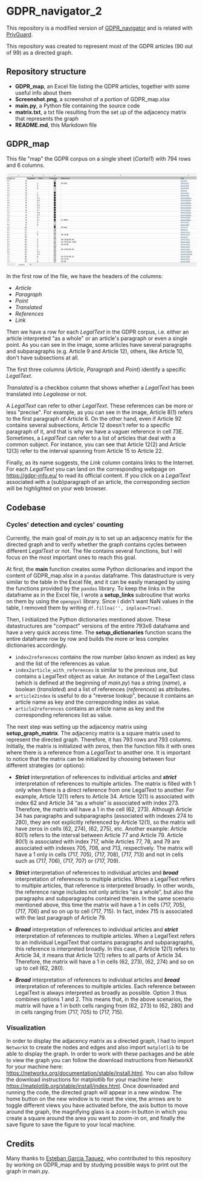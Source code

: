 # GDPR_navigator_2
 
This repository is a modified version of [GDPR_navigator](https://github.com/filvan/GDPR_navigator) and is related with [PrivGuard](https://github.com/filvan/PrivGuard).

This repository was created to represent most of the GDPR articles (90 out of 99) as a directed graph.

## Repository structure

- **GDPR_map**, an Excel file listing the GDPR articles, together with some useful info about them
- **Screenshot.png**, a screenshot of a portion of GDPR_map.xlsx
- **main.py**, a Python file containing the source code
- **matrix.txt**, a txt file resulting from the set up of the adjacency matrix that represents the graph 
- **README.md**, this Markdown file

## GDPR_map

This file "map" the GDPR corpus on a single sheet (_Cartel1_) with 794 rows and 6 columns.

![A screenshot of a portion of GDPR_map.xlsx](Screenshot.png "GDPR_map")

In the first row of the file, we have the headers of the columns:
- _Article_
- _Paragraph_
- _Point_
- _Translated_
- _References_
- _Link_

Then we have a row for each _LegalText_ in the GDPR corpus, i.e. either an article interpreted "as a whole" or an article's paragraph or even a single point.
As you can see in the image, some articles have several paragraphs and subparagraphs (e.g. Article 9 and Article 12), others, like Article 10, don't have subsections at all.

The first three columns (_Article_, _Paragraph_ and _Point_) identify a specific _LegalText_.

_Translated_ is a checkbox column that shows whether a _LegalText_ has been translated into _Legalease_ or not.

A _LegalText_ can refer to other _LegalText_. These references can be more or less "precise".
For example, as you can see in the image, Article 8(1) refers to the first paragraph of Article 6.
On the other hand, even if Article 92 contains several subsections, Article 12 doesn't refer to a specific paragraph of it, and that is why we have a vaguer reference in cell 73E.
Sometimes, a _LegalText_ can refer to a list of articles that deal with a common subject. For instance, you can see that Article 12(2) and Article 12(3) refer to the interval spanning from Article 15 to Article 22.

Finally, as its name suggests, the _Link_ column contains links to the Internet.
For each _LegalText_ you can land on the corresponding webpage on https://gdpr-info.eu/ to read its official content.
If you click on a _LegalText_ associated with a (sub)paragraph of an article, the corresponding section will be highlighted on your web browser.

## Codebase

### Cycles' detection and cycles' counting
Currently, the main goal of _main.py_ is to set up an adjacency matrix for the directed graph and to verify whether the graph contains cycles between different _LegalText_ or not.
The file contains several functions, but I will focus on the most important ones to reach this goal.

At first, the **main** function creates some Python dictionaries and import the content of GDPR_map.xlsx in a `pandas` dataframe.
This datastructure is very similar to the table in the Excel file, and it can be easily managed by using the functions provided by the `pandas` library.
To keep the links in the dataframe as in the Excel file, I wrote a **setup_links** subroutine that works on them by using the `openpyxl` library.
Since I didn't want NaN values in the table, I removed them by writing `df.fillna('', inplace=True)`.

Then, I initialized the Python dictionaries mentioned above. These datastructures are "compact" versions of the entire 793x6 dataframe and have a very quick access time.
The **setup_dictionaries** function scans the entire dataframe row by row and builds the more or less complex dictionaries accordingly.
- `index2references` contains the row number (also known as index) as key and the list of the references as value.
- `index2article_with_references` is similar to the previous one, but contains a LegalText object as value.
An instance of the LegalText class (which is defined at the beginning of _main.py_) has a string (_name_), a boolean (_translated_) and a list of references (_references_) as attributes.
- `article2index` is useful to do a "reverse lookup", because it contains an article name as key and the corresponding index as value.
- `article2references` contains an article name as key and the corresponding references list as value.

The next step was setting up the adjacency matrix using **setup_graph_matrix**.
The adjacency matrix is a square matrix used to represent the directed graph. Therefore, it has 793 rows and 793 columns.
Initially, the matrix is initialized with zeros, then the function fills it with ones where there is a reference from a _LegalText_ to another one.
It is important to notice that the matrix can be initialized by choosing between four different strategies (or options):

- _**Strict**_ interpretation of references to individual articles and _**strict**_ interpretation of references to multiple articles.
    The matrix is filled with 1 only when there is a direct reference from one LegalText to another.
    For example, Article 12(1) refers to Article 34.
    Article 12(1) is associated with index 62 and Article 34 “as a whole” is associated with index 273. 
    Therefore, the matrix will have a 1 in the cell (62, 273). 
    Although Article 34 has paragraphs and subparagraphs (associated with indexes 274 to 280), they are not explicitly referenced by Article 12(1), so the matrix will have zeros in cells (62, 274), (62, 275), etc.
    Another example: Article 80(1) refers to the interval between Article 77 and Article 79. 
    Article 80(1) is associated with index 717, while Articles 77, 78, and 79 are associated with indexes 705, 708, and 713, respectively.
    The matrix will have a 1 only in cells (717, 705), (717, 708), (717, 713) and not in cells such as (717, 706), (717, 707) or (717, 709).

- _**Strict**_ interpretation of references to individual articles and _**broad**_ interpretation of references to multiple articles.
    When a LegalText refers to multiple articles, that reference is interpreted broadly. In other words, the reference range includes not only articles “as a whole”, but also the paragraphs and subparagraphs contained therein.
    In the same scenario mentioned above, this time the matrix will have a 1 in cells (717, 705), (717, 706) and so on up to cell (717, 715). In fact, index 715 is associated with the last paragraph of Article 79.

- _**Broad**_ interpretation of references to individual articles and _**strict**_ interpretation of references to multiple articles.
    When a LegalText refers to an individual LegalText that contains paragraphs and subparagraphs, this reference is interpreted broadly.
    In this case, if Article 12(1) refers to Article 34, it means that Article 12(1) refers to all parts of Article 34.
    Therefore, the matrix will have a 1 in cells (62, 273), (62, 274) and so on up to cell (62, 280).

- _**Broad**_ interpretation of references to individual articles and _**broad**_ interpretation of references to multiple articles. 
    Each reference between LegalText is always interpreted as broadly as possible. Option 3 thus combines options 1 and 2.
    This means that, in the above scenarios, the matrix will have a 1 in both cells ranging from (62, 273) to (62, 280) and in cells ranging from (717, 705) to (717, 715).


### Visualization

In order to display the adjacency matrix as a directed graph, I had to import `NetworkX` to create the nodes and edges and also import `matplotlib` to be able to display the graph.
In order to work with these packages and be able to view the graph you can follow the download instructions from NetworkX for your machine here: https://networkx.org/documentation/stable/install.html.
You can also follow the download instructions for matplotlib for your machine here: https://matplotlib.org/stable/install/index.html.
Once downloaded and running the code, the directed graph will appear in a new window.
The home button on the new window is to reset the view, the arrows are to toggle different views you have activated before, the axis button to move around the graph, the magnifying glass is a zoom-in button in which you create a square around the area you want to zoom-in on, and finally the save figure to save the figure to your local machine.

## Credits

Many thanks to [Esteban Garcia Taquez](https://github.com/Esgartaq04), who contributed to this repository by working on GDPR_map and by studying possible ways to print out the graph in main.py.